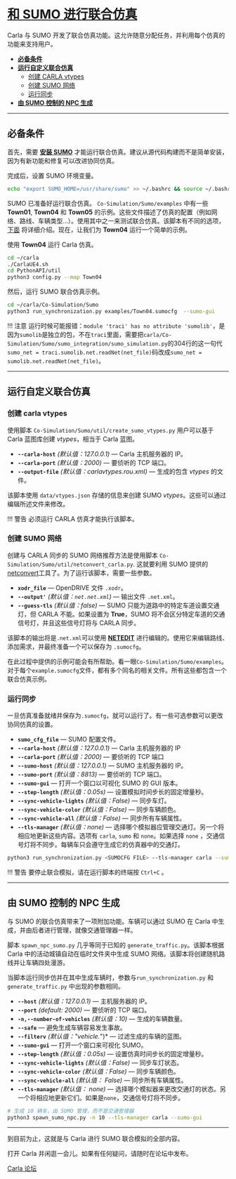 
# [和 SUMO 进行联合仿真](https://carla.readthedocs.io/en/latest/adv_sumo/) 

Carla 与 SUMO 开发了联合仿真功能。这允许随意分配任务，并利用每个仿真的功能来支持用户。

*   [__必备条件__](#requisites)  
*   [__运行自定义联合仿真__](#run-a-custom-co-simulation)  
	*   [创建 CARLA vtypes](#create-carla-vtypes)  
	*   [创建 SUMO 网络](#create-the-sumo-net)  
	*   [运行同步](#run-the-synchronization)  
*   [__由 SUMO 控制的 NPC 生成__](#spawn-npcs-controlled-by-sumo)  

---
## 必备条件

首先，需要 [__安装 SUMO__](https://sumo.dlr.de/docs/Installing.html) 才能运行联合仿真。建议从源代码构建而不是简单安装，因为有新功能和修复可以改进协同仿真。

完成后，设置 SUMO 环境变量。
```sh
echo "export SUMO_HOME=/usr/share/sumo" >> ~/.bashrc && source ~/.bashrc
```

SUMO 已准备好运行联合仿真。 `Co-Simulation/Sumo/examples` 中有一些 __Town01__, __Town04__ 和 __Town05__ 的示例。这些文件描述了仿真的配置（例如网络、路线、车辆类型...）。使用其中之一来测试联合仿真。该脚本有不同的选项，[下面](#run-the-synchronization) 将详细介绍。现在，让我们为 __Town04__ 运行一个简单的示例。

使用 __Town04__ 运行 Carla 仿真。  
```sh
cd ~/carla
./CarlaUE4.sh
cd PythonAPI/util
python3 config.py --map Town04
```

然后，运行 SUMO 联合仿真示例。  
```sh
cd ~/carla/Co-Simulation/Sumo
python3 run_synchronization.py examples/Town04.sumocfg  --sumo-gui
```
!!! 注意
	运行时候可能报错：`module 'traci' has no attribute 'sumolib'`，是因为`sumolib`是独立的包，不在`traci`里面，需要把`carla/Co-Simulation/Sumo/sumo_integration/sumo_simulation.py`的304行的这一句代`sumo_net = traci.sumolib.net.readNet(net_file)`码改成`sumo_net = sumolib.net.readNet(net_file)`。
    

---
## 运行自定义联合仿真

### 创建 carla vtypes

使用脚本 `Co-Simulation/Sumo/util/create_sumo_vtypes.py` 用户可以基于 Carla 蓝图库创建 *vtypes*，相当于 Carla 蓝图。

*   __`--carla-host`__ *(默认值：127.0.0.1)* — Carla 主机服务器的 IP。
*   __`--carla-port`__ *(默认值：2000)* — 要侦听的 TCP 端口。
*   __`--output-file`__ *(默认值：carlavtypes.rou.xml)* — 生成的包含 *vtypes* 的文件。  

该脚本使用 `data/vtypes.json` 存储的信息来创建 SUMO *vtypes*。这些可以通过编辑所述文件来修改。

!!! 警告
    必须运行 CARLA 仿真才能执行该脚本。

### 创建 SUMO 网络

创建与 CARLA 同步的 SUMO 网络推荐方法是使用脚本 `Co-Simulation/Sumo/util/netconvert_carla.py`. 这就要利用 SUMO 提供的 [netconvert](https://sumo.dlr.de/docs/NETCONVERT.html)工具了。为了运行该脚本，需要一些参数。 

*   __`xodr_file`__ — OpenDRIVE 文件 `.xodr`。
*   __`--output'`__ *(默认值：`net.net.xml`)* — 输出文件 `.net.xml`。
*   __`--guess-tls`__ *(默认值：false)* — SUMO 只能为道路中的特定车道设置交通灯，但 CARLA 不能。如果设置为 __True__，SUMO 将不会区分特定车道的交通信号灯，并且这些信号灯将与 CARLA 同步。

该脚本的输出将是`.net.xml`可以使用 __[NETEDIT](https://sumo.dlr.de/docs/NETEDIT.html)__ 进行编辑的。使用它来编辑路线、添加需求，并最终准备一个可以保存为 `.sumocfg`。 

在此过程中提供的示例可能会有所帮助。看一眼`Co-Simulation/Sumo/examples`。对于每个`example.sumocfg`文件，都有多个同名的相关文件。所有这些都包含一个联合仿真示例。

### 运行同步

一旦仿真准备就绪并保存为`.sumocfg`，就可以运行了。有一些可选参数可以更改协同仿真的设置。

*   __`sumo_cfg_file`__ — SUMO 配置文件。
*   __`--carla-host`__ *(默认值：127.0.0.1)* — Carla 主机服务器的 IP
*   __`--carla-port`__ *(默认值：2000)* — 要侦听的 TCP 端口
*   __`--sumo-host`__ *(默认值：127.0.0.1)* — SUMO 主机服务器的 IP。
*   __`--sumo-port`__ *(默认值：8813)* — 要侦听的 TCP 端口。
*   __`--sumo-gui`__ — 打开一个窗口以可视化 SUMO 的 GUI 版本。
*   __`--step-length`__ *(默认值：0.05s)* — 设置模拟时间步长的固定增量秒。 
*   __`--sync-vehicle-lights`__ *(默认值：False)* — 同步车灯。 
*   __`--sync-vehicle-color`__ *(默认值：False)* — 同步车辆颜色。
*   __`--sync-vehicle-all`__ *(默认值：False)* — 同步所有车辆属性。 
*   __`--tls-manager`__ *(默认值：none)* — 选择哪个模拟器应管理交通灯。另一个将相应地更新这些内容。选项有 `carla`, `sumo` 和 `none`。如果选择 `none` ，交通信号灯将不同步。每辆车只会遵守生成它的仿真器中的交通灯。

```sh
python3 run_synchronization.py <SUMOCFG FILE> --tls-manager carla --sumo-gui
```

!!! 警告
    要停止联合模拟，请在运行脚本的终端按 `Ctrl+C` 。

---
## 由 SUMO 控制的 NPC 生成

与 SUMO 的联合仿真带来了一项附加功能。车辆可以通过 SUMO 在 Carla 中生成，并由后者进行管理，就像交通管理器一样。

脚本 `spawn_npc_sumo.py` 几乎等同于已知的 `generate_traffic.py`。该脚本根据 Carla 中的活动城镇自动在临时文件夹中生成 SUMO 网络。该脚本将创建随机路线并让车辆四处漫游。

当脚本运行同步仿并在其中生成车辆时，参数与`run_synchronization.py` 和 `generate_traffic.py` 中出现的参数相同。

*   __`--host`__ *(默认值：127.0.0.1)* — 主机服务器的 IP。
*   __`--port`__ *(default: 2000)* — 要侦听的 TCP 端口。
*   __`-n,--number-of-vehicles`__ *(默认值：10)* — 生成的车辆数量。  
*   __`--safe`__ — 避免生成车辆容易发生事故。
*   __`--filterv`__ *(默认值："vehicle.*")* — 过滤生成的车辆的蓝图。
*   __`--sumo-gui`__ — 打开一个窗口来可视化 SUMO。
*   __`--step-length`__ *(默认值：0.05s)* — 设置仿真时间步长的固定增量秒。  
*   __`--sync-vehicle-lights`__ *(默认值：False)* — 同步车灯状态。 
*   __`--sync-vehicle-color`__ *(默认值：False)* — 同步车辆颜色。
*   __`--sync-vehicle-all`__ *(默认值： False)* — 同步所有车辆属性。 
*   __`--tls-manager`__ *(默认值： none)* — 选择哪个模拟器来更改交通灯的状态。另一个将相应地更新它们。如果是`none`，交通信号灯将不同步。

```sh
# 生成 10 辆车，由 SUMO 管理，而不是交通管理器
python3 spawn_sumo_npc.py -n 10 --tls-manager carla --sumo-gui
```

---

到目前为止，这就是与 Carla 进行 SUMO 联合模拟的全部内容。

打开 Carla 并闲逛一会儿。如果有任何疑问，请随时在论坛中发布。

<div class="build-buttons">
<p>
<a href="https://github.com/carla-simulator/carla/discussions/" target="_blank" class="btn btn-neutral" title="Go to the CARLA forum">
Carla 论坛</a>
</p>
</div>

